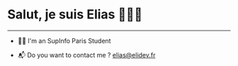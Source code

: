 <h1>Salut, je suis Elias 👋👨‍💻</h1>
<hr>

- 👨‍🎓 I'm an SupInfo Paris Student

- 📬 Do you want to contact me ? elias@elidev.fr